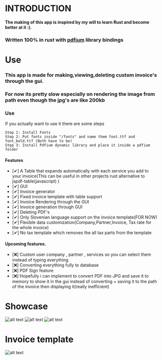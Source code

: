 # INTRODUCTION

#### The making of this app is inspired by my will to learn Rust and become better at it :).

### Written 100% in rust with [pdfium](https://github.com/bblanchon/pdfium-binaries/releases) library bindings

# Use

### This app is made for making,viewing,deleting custom invoice's through the gui.

### For now its pretty slow especially on rendering the image from path even though the jpg's are like 200kb

### Use 
If you actually want to use it there are some steps 
```
Step 1: Install Fonts
Step 2: Put fonts inside "/fonts" and name them font.ttf and font_bold.ttf (Both have to be)
Step 3: Install Pdfium dynamic library and place it inside a pdfium folder
```
#### Features
- [✔] A Table that expands automatically with each service you add to your invoice(This can be useful in other projects rust alternative to jspdf-table(javascript) )
- [✔] GUI
- [✔] Invoice generator
- [✔] Fixed invoice template with table support
- [✔] Invoice Rendering through the GUI
- [✔] Invoice generation through GUI
- [✔] Deleting PDF's
- [✔] Only Slovenian language support on the invoice template(FOR NOW)
- [✔] Flexible data customization(Company,Partner,Invoice, Tax rate for the whole invoice)
- [✔] No tax template which removes the all tax parts from the template
#### Upcoming features.
- [❌] Custom user company , partner , services so you can select them instead of typing everything
- [❌] Converting everything fully to database
- [❌] PDF Sign feature
- [❌] Hopefully i can implement to convert PDF into JPG and save it to 
memory to show it in the gui instead of converting + saving it to the path of the invoice then displaying it(really inefficient)

# Showcase

![alt text](https://i.imgur.com/pwrZ4Xj.png "PDF Viewer")
![alt text](https://i.imgur.com/No2S5RC.png "Invoice Creation") 
![alt text](https://i.imgur.com/zxizbv3.png "Logo Title Text 1")

# Invoice template

![alt text](https://i.imgur.com/oSGMmMe.png "Logo Title Text 1")
